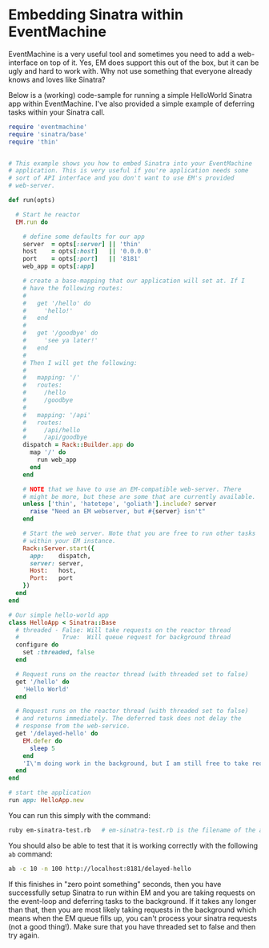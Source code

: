 # Embedding Sinatra within EventMachine

EventMachine is a very useful tool and sometimes you need to add a web-interface
on top of it. Yes, EM does support this out of the box, but it can be ugly and
hard to work with. Why not use something that everyone already knows and loves
like Sinatra?

Below is a (working) code-sample for running a simple HelloWorld Sinatra app
within EventMachine. I've also provided a simple example of deferring tasks
within your Sinatra call.

```ruby
require 'eventmachine'
require 'sinatra/base'
require 'thin'


# This example shows you how to embed Sinatra into your EventMachine
# application. This is very useful if you're application needs some
# sort of API interface and you don't want to use EM's provided
# web-server.

def run(opts)

  # Start he reactor
  EM.run do

    # define some defaults for our app
    server  = opts[:server] || 'thin'
    host    = opts[:host]   || '0.0.0.0'
    port    = opts[:port]   || '8181'
    web_app = opts[:app]

    # create a base-mapping that our application will set at. If I
    # have the following routes:
    #
    #   get '/hello' do
    #     'hello!'
    #   end
    #
    #   get '/goodbye' do
    #     'see ya later!'
    #   end
    #
    # Then I will get the following:
    #
    #   mapping: '/'
    #   routes:
    #     /hello
    #     /goodbye
    #
    #   mapping: '/api'
    #   routes:
    #     /api/hello
    #     /api/goodbye
    dispatch = Rack::Builder.app do
      map '/' do
        run web_app
      end
    end

    # NOTE that we have to use an EM-compatible web-server. There
    # might be more, but these are some that are currently available.
    unless ['thin', 'hatetepe', 'goliath'].include? server
      raise "Need an EM webserver, but #{server} isn't"
    end

    # Start the web server. Note that you are free to run other tasks
    # within your EM instance.
    Rack::Server.start({
      app:    dispatch,
      server: server,
      Host:   host,
      Port:   port
    })
  end
end

# Our simple hello-world app
class HelloApp < Sinatra::Base
  # threaded - False: Will take requests on the reactor thread
  #            True:  Will queue request for background thread
  configure do
    set :threaded, false
  end

  # Request runs on the reactor thread (with threaded set to false)
  get '/hello' do
    'Hello World'
  end

  # Request runs on the reactor thread (with threaded set to false)
  # and returns immediately. The deferred task does not delay the
  # response from the web-service.
  get '/delayed-hello' do
    EM.defer do
      sleep 5
    end
    'I\'m doing work in the background, but I am still free to take requests'
  end
end

# start the application
run app: HelloApp.new
```

You can run this simply with the command:

```bash
ruby em-sinatra-test.rb   # em-sinatra-test.rb is the filename of the above-code
```

You should also be able to test that it is working correctly with the
following `ab` command:

```bash
ab -c 10 -n 100 http://localhost:8181/delayed-hello
```

If this finishes in "zero point something" seconds, then you have successfully
setup Sinatra to run within EM and you are taking requests on the event-loop
and deferring tasks to the background. If it takes any longer than that, then
you are most likely taking requests in the background which means when the EM
queue fills up, you can't process your sinatra requests (not a good thing!).
Make sure that you have threaded set to false and then try again.
